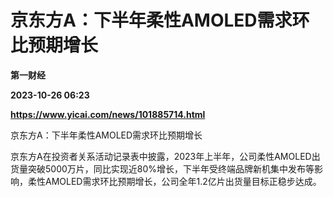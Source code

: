 # 京东方A：下半年柔性AMOLED需求环比预期增长
**第一财经**

**2023-10-26 06:23**

**https://www.yicai.com/news/101885714.html**

京东方A：下半年柔性AMOLED需求环比预期增长

京东方A在投资者关系活动记录表中披露，2023年上半年，公司柔性AMOLED出货量突破5000万片，同比实现近80%增长，下半年受终端品牌新机集中发布等影响，柔性AMOLED需求环比预期增长，公司全年1.2亿片出货量目标正稳步达成。